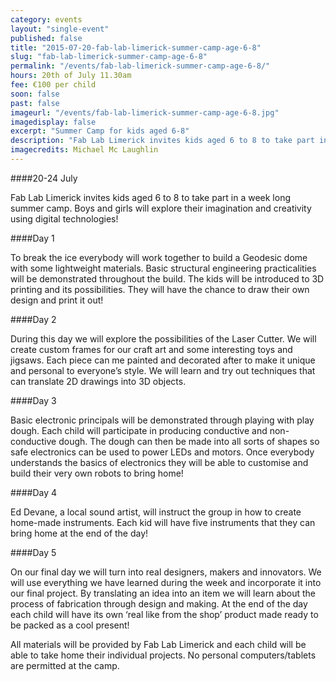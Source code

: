 ```yaml
---
category: events
layout: "single-event"
published: false
title: "2015-07-20-fab-lab-limerick-summer-camp-age-6-8"
slug: "fab-lab-limerick-summer-camp-age-6-8"
permalink: "/events/fab-lab-limerick-summer-camp-age-6-8/"
hours: 20th of July 11.30am
fee: €100 per child
soon: false
past: false
imageurl: "/events/fab-lab-limerick-summer-camp-age-6-8.jpg"
imagedisplay: false
excerpt: "Summer Camp for kids aged 6-8"
description: "Fab Lab Limerick invites kids aged 6 to 8 to take part in a week long summer camp. Boys and girls will explore their imagination and creativity using digital technologies!"
imagecredits: Michael Mc Laughlin
---
```





####20-24 July

Fab Lab Limerick invites kids aged 6 to 8 to take part in a week long summer camp. Boys and girls will explore their imagination and creativity using digital technologies!

####Day 1

To break the ice everybody will work together to build a Geodesic dome with some lightweight materials. Basic structural engineering practicalities will be demonstrated throughout the build. The kids will be introduced to 3D printing and its possibilities. They will have the chance to draw their own design and print it out!

####Day 2

During this day we will explore the possibilities of the Laser Cutter. We will create custom frames  for our craft art and some interesting  toys and jigsaws.  Each piece can me painted and decorated after to make it unique and personal to everyone’s style.  We will learn and try out techniques that can translate 2D drawings into 3D objects.

####Day 3

Basic electronic principals will be demonstrated through playing with play dough. Each child will participate in producing conductive and non-conductive dough. The dough can then be made into all sorts of shapes so safe electronics can be used to power LEDs and motors. Once everybody understands the basics of electronics they will be able to customise and build their very own robots to bring home!

####Day 4

Ed Devane, a local sound artist, will instruct the group in how to create home-made instruments. Each kid will have five instruments that they can bring home at the end of the day!

####Day 5

On our final day we will turn into real designers, makers and innovators. We will use everything we have learned during the week and incorporate it into our final project. By translating an idea into an item we will learn about the process of fabrication through design and making. At the end of the day each child will have its own ‘real like from the shop’ product made ready to be packed as a cool present! 

All materials will be provided by Fab Lab Limerick and each child will be able to take home their individual projects. No personal computers/tablets are permitted at the camp.
